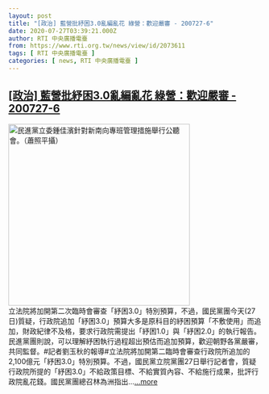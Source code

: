 ```yaml
---
layout: post
title: "[政治] 藍營批紓困3.0亂編亂花 綠營：歡迎嚴審 - 200727-6"
date: 2020-07-27T03:39:21.000Z
author: RTI 中央廣播電臺
from: https://www.rti.org.tw/news/view/id/2073611
tags: [ RTI 中央廣播電臺 ]
categories: [ news, RTI 中央廣播電臺 ]
---
```

<!--1595821161000-->
[[政治] 藍營批紓困3.0亂編亂花 綠營：歡迎嚴審 - 200727-6](https://www.rti.org.tw/news/view/id/2073611)
------

<div>
<img src="https://static.rti.org.tw/assets/thumbnails/2019/01/14/270c6c698dc8492ab58a2395bb685598.jpg" width="360" alt="民進黨立委鍾佳濱針對新南向專班管理措施舉行公聽會。（蕭照平攝）" title="民進黨立委鍾佳濱針對新南向專班管理措施舉行公聽會。（蕭照平攝）"><br>立法院將加開第二次臨時會審查「紓困3.0」特別預算，不過，國民黨團今天(27日)質疑，行政院追加「紓困3.0」預算大多是原科目的紓困預算「不敷使用」而追加，財政紀律不及格，要求行政院需提出「紓困1.0」與「紓困2.0」的執行報告。民進黨團則說，可以理解紓困執行過程超出預估而追加預算，歡迎朝野各黨嚴審，共同監督。#記者劉玉秋的報導#立法院將加開第二臨時會審查行政院所追加的2,100億元「紓困3.0」特別預算。不過，國民黨立院黨團27日舉行記者會，質疑行政院所提的「紓困3.0」不給政策目標、不給實質內容、不給施行成果，批評行政院亂花錢。國民黨團總召林為洲指出...<a target="_blank" href="https://www.rti.org.tw/news/view/id/2073611">...more</a>
</div>
